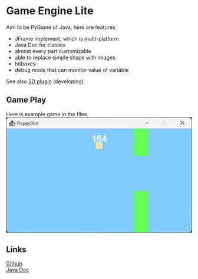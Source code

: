 # Game Engine Lite

Aim to be PyGame of Java, here are features:

- JFrame implement, which is multi-platform
- Java Doc for classes
- almost every part customizable
- able to replace simple shape with images
- hitboxes
- debug mode that can monitor value of variable

See also [3D plugin](https://github.com/Raymond-Weng/3D-Game) (developing)


## Game Play
Here is example game in the files
![](https://github.com/Raymond-Weng/JGame-Library-Lite/blob/main/GamePlay.png?raw=true)

## Links
[Github](https://github.com/Raymond-Weng/JGame-Library-Lite)  
[Java Doc](https://raymond-weng.github.io/JGame-Library-Lite/Doc/index.html)
